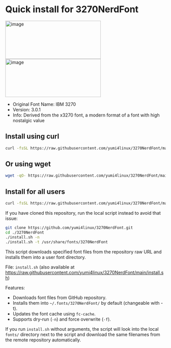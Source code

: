 # Quick install for 3270NerdFont

<img width="300" height="120" alt="image" src="https://github.com/user-attachments/assets/f9cf19ac-e35c-4510-ab67-023bb5f304b6" /> <img width="300" height="120" alt="image" src="https://github.com/user-attachments/assets/2710c436-5495-42a9-a580-ec8396b496a2" />

* Original Font Name: IBM 3270
* Version: 3.0.1
* Info: Derived from the x3270 font, a modern format of a font with high nostalgic value


## Install using curl
```bash
curl -fsSL https://raw.githubusercontent.com/yumi4linux/3270NerdFont/main/install.sh | bash -s --
```

## Or using wget
```bash
wget -qO- https://raw.githubusercontent.com/yumi4linux/3270NerdFont/main/install.sh | bash -s --
```

## Install for all users
```bash
curl -fsSL https://raw.githubusercontent.com/yumi4linux/3270NerdFont/main/install.sh | sudo bash -s -- -t /usr/share/fonts/3270NerdFont
```

If you have cloned this repository, run the local script instead to avoid that issue:

```bash
git clone https://github.com/yumi4linux/3270NerdFont.git
cd ./3270NerdFont
./install.sh -n
./install.sh -t /usr/share/fonts/3270NerdFont
```

This script downloads specified font files from the repository raw URL and installs them into a user font directory.

File: `install.sh` (also available at https://raw.githubusercontent.com/yumi4linux/3270NerdFont/main/install.sh)

Features:
- Downloads font files from GitHub repository.
- Installs them into `~/.fonts/3270NerdFont/` by default (changeable with -t).
- Updates the font cache using `fc-cache`.
- Supports dry-run (`-n`) and force overwrite (`-f`).

If you run `install.sh` without arguments, the script will look into the local `fonts/` directory
next to the script and download the same filenames from the remote repository automatically.

